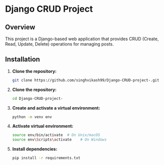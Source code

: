 # Django CRUD Project

## Overview

This project is a Django-based web application that provides CRUD (Create, Read, Update, Delete) operations for managing posts.

## Installation

1. **Clone the repository:**
   ```bash
   git clone https://github.com/singhvikash99/Django-CRUD-project-.git

2. **Clone the repository:**
   ```bash
   cd Django-CRUD-project-

3. **Create and activate a virtual environment:**
   ```bash
   python -m venv env

4. **Activate virtual environment:**
   ```bash
   source env/bin/activate  # On Unix/macOS
   source env\Scripts\activate    # On Windows

5. **Install dependencies:**
   ```bash
   pip install -r requirements.txt
